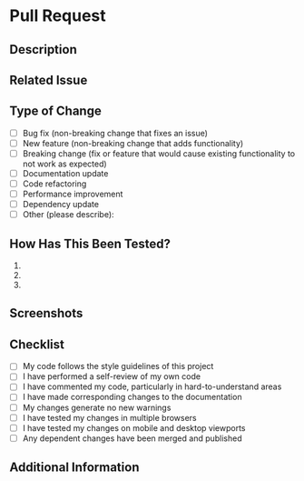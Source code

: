 # Pull Request

## Description
<!-- Provide a brief description of the changes introduced by this pull request -->

## Related Issue
<!-- Link to a related issue if applicable. Use the format: Fixes #123 or Relates to #123 -->

## Type of Change
<!-- Check the applicable boxes using [x] -->
- [ ] Bug fix (non-breaking change that fixes an issue)
- [ ] New feature (non-breaking change that adds functionality)
- [ ] Breaking change (fix or feature that would cause existing functionality to not work as expected)
- [ ] Documentation update
- [ ] Code refactoring
- [ ] Performance improvement
- [ ] Dependency update
- [ ] Other (please describe):

## How Has This Been Tested?
<!-- Describe the tests that you ran to verify your changes. Provide instructions so we can reproduce. -->
1. 
2.
3.

## Screenshots
<!-- If applicable, add screenshots to help explain your changes -->

## Checklist
<!-- Check the applicable boxes using [x] -->
- [ ] My code follows the style guidelines of this project
- [ ] I have performed a self-review of my own code
- [ ] I have commented my code, particularly in hard-to-understand areas
- [ ] I have made corresponding changes to the documentation
- [ ] My changes generate no new warnings
- [ ] I have tested my changes in multiple browsers
- [ ] I have tested my changes on mobile and desktop viewports
- [ ] Any dependent changes have been merged and published

## Additional Information
<!-- Any additional information that might be helpful for reviewers -->
